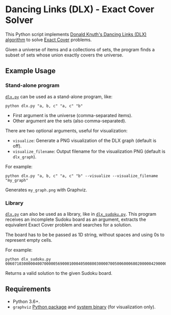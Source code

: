 # Dancing Links (DLX) - Exact Cover Solver

This Python script implements
[Donald Knuth's Dancing Links (DLX) algorithm](https://en.wikipedia.org/wiki/Dancing_Links)
to solve [Exact Cover](https://en.wikipedia.org/wiki/Exact_cover) problems.

Given a universe of items and a collections of sets, the program finds a subset
of sets whose union exactly covers the universe.

## Example Usage

### Stand-alone program

[`dlx.py`](https://github.com/sc546/dlx/blob/main/dlx.py) can be used as a
stand-alone program, like:

```
python dlx.py "a, b, c" "a, c" "b"
```

- First argument is the universe (comma-separated items).
- Other argument are the sets (also comma-separated).

There are two optional arguments, useful for visualization:
- `visualize`: Generate a PNG visualization of the DLX graph (default is off).
- `visualize_filename`: Output filename for the visualization PNG (default is
`dlx_graph`).

For example:

```
python dlx.py "a, b, c" "a, c" "b" --visualize --visualize_filename "my_graph"
```

Generates `my_graph.png` with Graphviz.


### Library

[`dlx.py`](https://github.com/sc546/dlx/blob/main/dlx.py) can also be used as a
library, like in [`dlx_sudoku.py`](https://github.com/sc546/dlx/blob/main/dlx_sudoku.py).
This program receives an incomplete Sudoku board as an argument, extracts the
equivalent Exact Cover problem and searches for a solution.

The board has to be be passed as 1D string, without spaces and using 0s to
represent empty cells.

For example:

```
python dlx_sudoku.py 006071030000040070000056900010004050080030000700500600068020000042900007097003500
```

Returns a valid solution to the given Sudoku board.

## Requirements

- Python 3.6+.
- `graphviz` [Python package](https://pypi.org/project/graphviz/) and
[system binary](https://graphviz.org/) (for visualization only).

